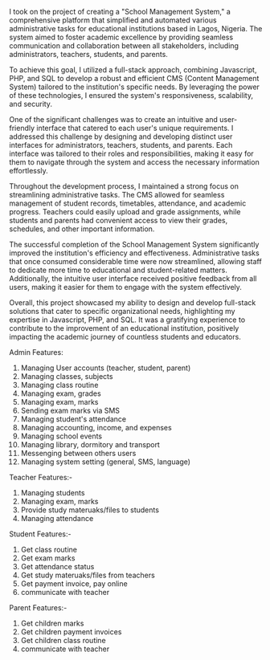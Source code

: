 I took on the project of creating a "School Management System," a comprehensive platform that simplified and automated various administrative tasks for educational institutions based in Lagos, Nigeria. The system aimed to foster academic excellence by providing seamless communication and collaboration between all stakeholders, including administrators, teachers, students, and parents.

To achieve this goal, I utilized a full-stack approach, combining Javascript, PHP, and SQL to develop a robust and efficient CMS (Content Management System) tailored to the institution's specific needs. By leveraging the power of these technologies, I ensured the system's responsiveness, scalability, and security.

One of the significant challenges was to create an intuitive and user-friendly interface that catered to each user's unique requirements. I addressed this challenge by designing and developing distinct user interfaces for administrators, teachers, students, and parents. Each interface was tailored to their roles and responsibilities, making it easy for them to navigate through the system and access the necessary information effortlessly.

Throughout the development process, I maintained a strong focus on streamlining administrative tasks. The CMS allowed for seamless management of student records, timetables, attendance, and academic progress. Teachers could easily upload and grade assignments, while students and parents had convenient access to view their grades, schedules, and other important information.

The successful completion of the School Management System significantly improved the institution's efficiency and effectiveness. Administrative tasks that once consumed considerable time were now streamlined, allowing staff to dedicate more time to educational and student-related matters. Additionally, the intuitive user interface received positive feedback from all users, making it easier for them to engage with the system effectively.

Overall, this project showcased my ability to design and develop full-stack solutions that cater to specific organizational needs, highlighting my expertise in Javascript, PHP, and SQL. It was a gratifying experience to contribute to the improvement of an educational institution, positively impacting the academic journey of countless students and educators.

Admin Features:
  1.  Managing User accounts (teacher, student, parent)
  2.  Managing classes, subjects
  3.  Managing class routine
  4.  Managing exam, grades
  5.  Managing exam, marks
  6.  Sending exam marks via SMS 
  7.  Managing student's attendance
  8.  Managing accounting, income, and expenses 
  9.  Managing school events
10. Managing library, dormitory and transport
11. Messenging between others users
12. Managing system setting (general, SMS, language)

Teacher Features:-
  1.  Managing students
  2.  Managing exam, marks
  3.  Provide study materuaks/files to students
  4.  Managing attendance

Student Features:-
  1.  Get class routine
  2.  Get exam marks
  3.  Get attendance status
  4.  Get study materuaks/files from teachers
  5.  Get payment invoice, pay online
  6.  communicate with teacher
 
Parent Features:-
  1.  Get children marks
  2.  Get children payment invoices
  3.  Get children class routine
  4.  communicate with teacher
